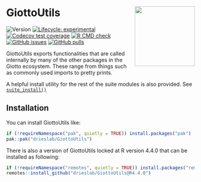 
<!-- README.md is generated from README.Rmd. Please edit that file -->

# GiottoUtils <img src="man/figures/logo.png" align="right" alt="" width="160" />

<!-- badges: start -->

![Version](https://img.shields.io/github/r-package/v/drieslab/GiottoUtils)
[![Lifecycle:
experimental](https://img.shields.io/badge/lifecycle-experimental-orange.svg)](https://lifecycle.r-lib.org/articles/stages.html#experimental)
[![Codecov test
coverage](https://codecov.io/gh/drieslab/GiottoUtils/branch/dev/graph/badge.svg)](https://app.codecov.io/gh/drieslab/GiottoUtils?branch=dev)
[![R CMD
check](https://img.shields.io/github/actions/workflow/status/drieslab/GiottoUtils/staging_branch_workflow.yml?branch=staging&label=R%20CMD%20check)](https://github.com/drieslab/Giotto/actions/workflows/staging_branch_workflow.yml)
[![GitHub
issues](https://img.shields.io/github/issues/drieslab/Giotto)](https://github.com/drieslab/Giotto/issues)
[![GitHub
pulls](https://img.shields.io/github/issues-pr/drieslab/GiottoUtils)](https://github.com/drieslab/GiottoUtils/pulls)
<!-- badges: end -->

GiottoUtils exports functionalities that are called internally by many
of the other packages in the Giotto ecosystem. These range from things
such as commonly used imports to pretty prints.

A helpful install utility for the rest of the suite modules is also
provided. See [`suite_install()`](reference/suite_install.html)

## Installation

You can install GiottoUtils like:

``` r
if (!requireNamespace("pak", quietly = TRUE)) install.packages("pak")
pak::pak("drieslab/GiottoUtils")
```

There is also a version of GiottoUtils locked at R version 4.4.0 that
can be installed as following:

``` r
if (!requireNamespace("remotes", quietly = TRUE)) install.packages("remotes")
remotes::install_github("drieslab/GiottoUtils@R4.4.0")
```
